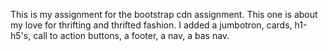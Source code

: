This is my assignment for the bootstrap cdn assignment. This one is about my love for thrifting and thrifted fashion. I added a jumbotron, cards, h1-h5's, call to action buttons, a footer, a nav, a bas nav.
